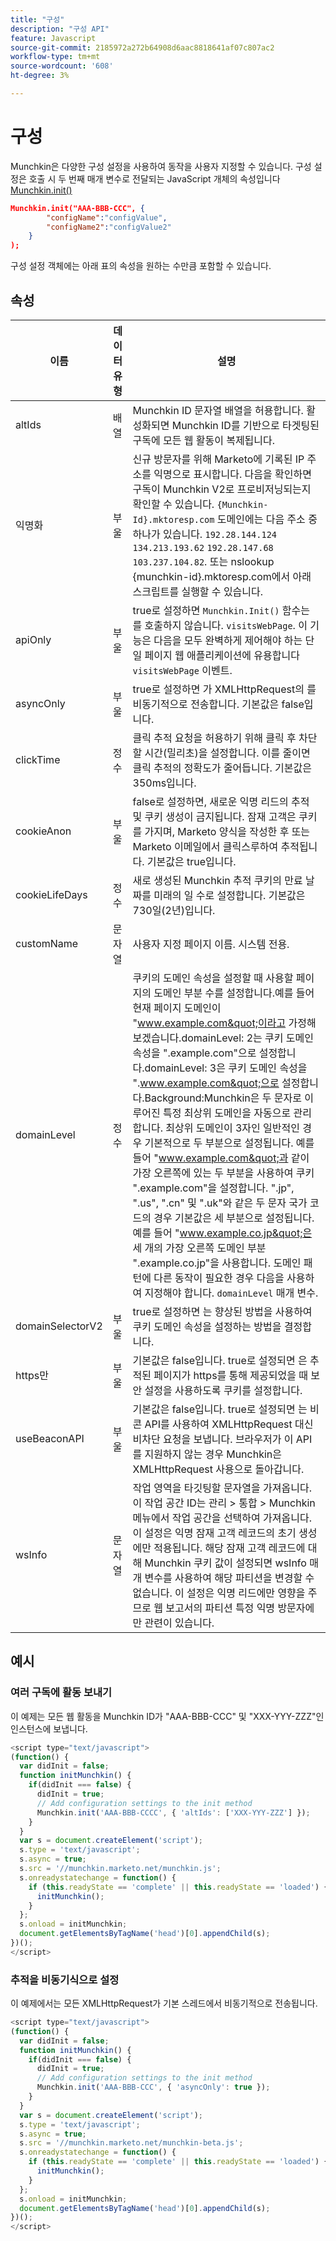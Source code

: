 ```yaml
---
title: "구성"
description: "구성 API"
feature: Javascript
source-git-commit: 2185972a272b64908d6aac8818641af07c807ac2
workflow-type: tm+mt
source-wordcount: '608'
ht-degree: 3%

---
```



# 구성

Munchkin은 다양한 구성 설정을 사용하여 동작을 사용자 지정할 수 있습니다. 구성 설정은 호출 시 두 번째 매개 변수로 전달되는 JavaScript 개체의 속성입니다 [Munchkin.init()](lead-tracking.md#munchkin-behavior)

```json
Munchkin.init("AAA-BBB-CCC", {
        "configName":"configValue",
        "configName2":"configValue2"
    }
);
```

구성 설정 객체에는 아래 표의 속성을 원하는 수만큼 포함할 수 있습니다.

## 속성

| 이름 | 데이터 유형 | 설명 |
|---|---|---|
| altIds | 배열 | Munchkin ID 문자열 배열을 허용합니다. 활성화되면 Munchkin ID를 기반으로 타겟팅된 구독에 모든 웹 활동이 복제됩니다. |
| 익명화 | 부울 | 신규 방문자를 위해 Marketo에 기록된 IP 주소를 익명으로 표시합니다. 다음을 확인하면 구독이 Munchkin V2로 프로비저닝되는지 확인할 수 있습니다. `{Munchkin-Id}.mktoresp.com` 도메인에는 다음 주소 중 하나가 있습니다. `192.28.144.124` `134.213.193.62` `192.28.147.68` `103.237.104.82`. 또는 nslookup {munchkin-id}.mktoresp.com에서 아래 스크립트를 실행할 수 있습니다. | grep -E -c -e &quot;(192.28.144.124,134.213.193.62,192.28.147.68,103.237.104.82)&quot; 명령이 &#39;0&#39;을 출력하면 구독이 Munchkin V2로 프로비저닝되지 않습니다. 1 이상을 출력하면 구독이 프로비저닝됩니다. |
| apiOnly | 부울 | true로 설정하면 `Munchkin.Init()` 함수는 를 호출하지 않습니다. `visitsWebPage`. 이 기능은 다음을 모두 완벽하게 제어해야 하는 단일 페이지 웹 애플리케이션에 유용합니다 `visitsWebPage` 이벤트. |
| asyncOnly | 부울 | true로 설정하면 가 XMLHttpRequest의 를 비동기적으로 전송합니다. 기본값은 false입니다. |
| clickTime | 정수 | 클릭 추적 요청을 허용하기 위해 클릭 후 차단할 시간(밀리초)을 설정합니다. 이를 줄이면 클릭 추적의 정확도가 줄어듭니다. 기본값은 350ms입니다. |
| cookieAnon | 부울 | false로 설정하면, 새로운 익명 리드의 추적 및 쿠키 생성이 금지됩니다. 잠재 고객은 쿠키를 가지며, Marketo 양식을 작성한 후 또는 Marketo 이메일에서 클릭스루하여 추적됩니다. 기본값은 true입니다. |
| cookieLifeDays | 정수 | 새로 생성된 Munchkin 추적 쿠키의 만료 날짜를 미래의 일 수로 설정합니다. 기본값은 730일(2년)입니다. |
| customName | 문자열 | 사용자 지정 페이지 이름. 시스템 전용. |
| domainLevel | 정수 | 쿠키의 도메인 속성을 설정할 때 사용할 페이지의 도메인 부분 수를 설정합니다.예를 들어 현재 페이지 도메인이 &quot;www.example.com&quot;이라고 가정해 보겠습니다.domainLevel: 2는 쿠키 도메인 속성을 &quot;.example.com&quot;으로 설정합니다.domainLevel: 3은 쿠키 도메인 속성을 &quot;.www.example.com&quot;으로 설정합니다.Background:Munchkin은 두 문자로 이루어진 특정 최상위 도메인을 자동으로 관리합니다. 최상위 도메인이 3자인 일반적인 경우 기본적으로 두 부분으로 설정됩니다. 예를 들어 &quot;www.example.com&quot;과 같이 가장 오른쪽에 있는 두 부분을 사용하여 쿠키 &quot;.example.com&quot;을 설정합니다. &quot;.jp&quot;, &quot;.us&quot;, &quot;.cn&quot; 및 &quot;.uk&quot;와 같은 두 문자 국가 코드의 경우 기본값은 세 부분으로 설정됩니다. 예를 들어 &quot;www.example.co.jp&quot;은 세 개의 가장 오른쪽 도메인 부분 &quot;.example.co.jp&quot;을 사용합니다. 도메인 패턴에 다른 동작이 필요한 경우 다음을 사용하여 지정해야 합니다. `domainLevel` 매개 변수. |
| domainSelectorV2 | 부울 | true로 설정하면 는 향상된 방법을 사용하여 쿠키 도메인 속성을 설정하는 방법을 결정합니다. |
| https만 | 부울 | 기본값은 false입니다. true로 설정되면 은 추적된 페이지가 https를 통해 제공되었을 때 보안 설정을 사용하도록 쿠키를 설정합니다. |
| useBeaconAPI | 부울 | 기본값은 false입니다. true로 설정되면 는 비콘 API를 사용하여 XMLHttpRequest 대신 비차단 요청을 보냅니다. 브라우저가 이 API를 지원하지 않는 경우 Munchkin은 XMLHttpRequest 사용으로 돌아갑니다. |
| wsInfo | 문자열 | 작업 영역을 타깃팅할 문자열을 가져옵니다. 이 작업 공간 ID는 관리 > 통합 > Munchkin 메뉴에서 작업 공간을 선택하여 가져옵니다. 이 설정은 익명 잠재 고객 레코드의 초기 생성에만 적용됩니다. 해당 잠재 고객 레코드에 대해 Munchkin 쿠키 값이 설정되면 wsInfo 매개 변수를 사용하여 해당 파티션을 변경할 수 없습니다. 이 설정은 익명 리드에만 영향을 주므로 웹 보고서의 파티션 특정 익명 방문자에만 관련이 있습니다. |

## 예시

### 여러 구독에 활동 보내기

이 예제는 모든 웹 활동을 Munchkin ID가 &quot;AAA-BBB-CCC&quot; 및 &quot;XXX-YYY-ZZZ&quot;인 인스턴스에 보냅니다.

```javascript
<script type="text/javascript">
(function() {
  var didInit = false;
  function initMunchkin() {
    if(didInit === false) {
      didInit = true;
      // Add configuration settings to the init method
      Munchkin.init('AAA-BBB-CCCC', { 'altIds': ['XXX-YYY-ZZZ'] });
    }
  }
  var s = document.createElement('script');
  s.type = 'text/javascript';
  s.async = true;
  s.src = '//munchkin.marketo.net/munchkin.js';
  s.onreadystatechange = function() {
    if (this.readyState == 'complete' || this.readyState == 'loaded') {
      initMunchkin();
    }
  };
  s.onload = initMunchkin;
  document.getElementsByTagName('head')[0].appendChild(s);
})();
</script>
```

### 추적을 비동기식으로 설정

이 예제에서는 모든 XMLHttpRequest가 기본 스레드에서 비동기적으로 전송됩니다.

```javascript
<script type="text/javascript">
(function() {
  var didInit = false;
  function initMunchkin() {
    if(didInit === false) {
      didInit = true;
      // Add configuration settings to the init method
      Munchkin.init('AAA-BBB-CCC', { 'asyncOnly': true });
    }
  }
  var s = document.createElement('script');
  s.type = 'text/javascript';
  s.async = true;
  s.src = '//munchkin.marketo.net/munchkin-beta.js';
  s.onreadystatechange = function() {
    if (this.readyState == 'complete' || this.readyState == 'loaded') {
      initMunchkin();
    }
  };
  s.onload = initMunchkin;
  document.getElementsByTagName('head')[0].appendChild(s);
})();
</script>
```
